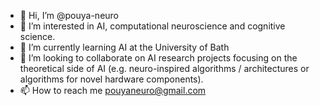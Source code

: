 - 👋 Hi, I’m @pouya-neuro
- 👀 I’m interested in AI, computational neuroscience and cognitive science.
- 🌱 I’m currently learning AI at the University of Bath
- 💞️ I’m looking to collaborate on AI research projects focusing on the theoretical side of AI (e.g. neuro-inspired algorithms / architectures or algorithms for novel hardware components). 
- 📫 How to reach me pouyaneuro@gmail.com

<!---
pouya-neuro/pouya-neuro is a ✨ special ✨ repository because its `README.md` (this file) appears on your GitHub profile.
You can click the Preview link to take a look at your changes.
--->
